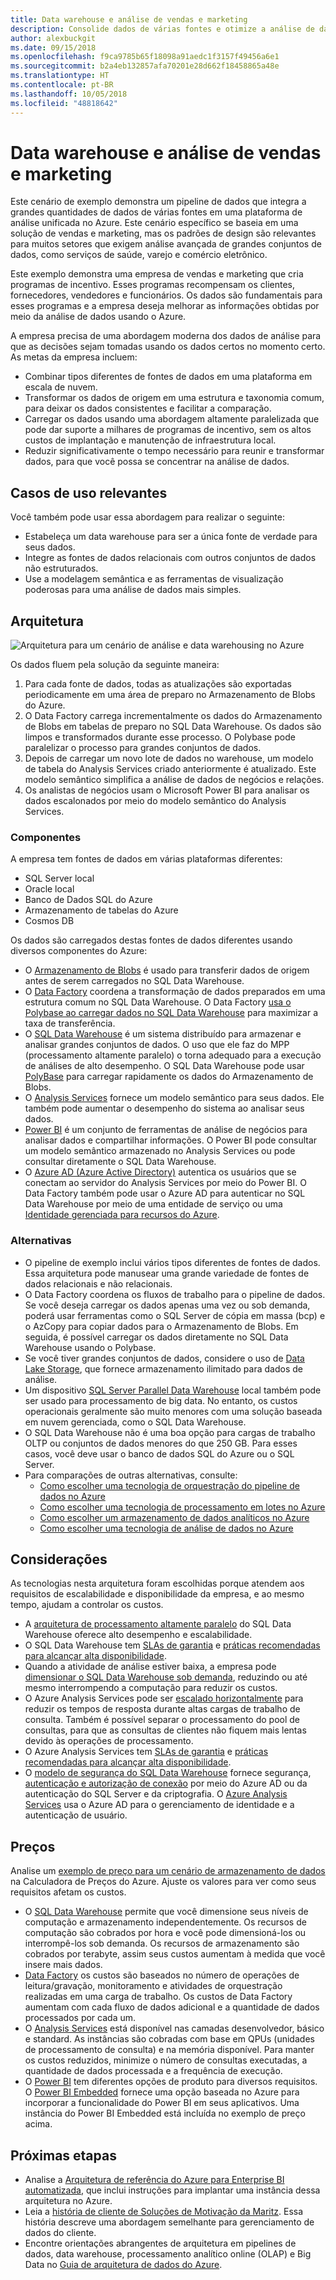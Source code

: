 ```yaml
---
title: Data warehouse e análise de vendas e marketing
description: Consolide dados de várias fontes e otimize a análise de dados.
author: alexbuckgit
ms.date: 09/15/2018
ms.openlocfilehash: f9ca9785b65f18098a91aedc1f3157f49456a6e1
ms.sourcegitcommit: b2a4eb132857afa70201e28d662f18458865a48e
ms.translationtype: HT
ms.contentlocale: pt-BR
ms.lasthandoff: 10/05/2018
ms.locfileid: "48818642"
---
```

# <a name="data-warehousing-and-analytics-for-sales-and-marketing"></a>Data warehouse e análise de vendas e marketing

Este cenário de exemplo demonstra um pipeline de dados que integra a grandes quantidades de dados de várias fontes em uma plataforma de análise unificada no Azure. Este cenário específico se baseia em uma solução de vendas e marketing, mas os padrões de design são relevantes para muitos setores que exigem análise avançada de grandes conjuntos de dados, como serviços de saúde, varejo e comércio eletrônico.

Este exemplo demonstra uma empresa de vendas e marketing que cria programas de incentivo. Esses programas recompensam os clientes, fornecedores, vendedores e funcionários. Os dados são fundamentais para esses programas e a empresa deseja melhorar as informações obtidas por meio da análise de dados usando o Azure.

A empresa precisa de uma abordagem moderna dos dados de análise para que as decisões sejam tomadas usando os dados certos no momento certo. As metas da empresa incluem:
* Combinar tipos diferentes de fontes de dados em uma plataforma em escala de nuvem.
* Transformar os dados de origem em uma estrutura e taxonomia comum, para deixar os dados consistentes e facilitar a comparação.
* Carregar os dados usando uma abordagem altamente paralelizada que pode dar suporte a milhares de programas de incentivo, sem os altos custos de implantação e manutenção de infraestrutura local.
* Reduzir significativamente o tempo necessário para reunir e transformar dados, para que você possa se concentrar na análise de dados.

## <a name="relevant-use-cases"></a>Casos de uso relevantes

Você também pode usar essa abordagem para realizar o seguinte:

* Estabeleça um data warehouse para ser a única fonte de verdade para seus dados.
* Integre as fontes de dados relacionais com outros conjuntos de dados não estruturados.
* Use a modelagem semântica e as ferramentas de visualização poderosas para uma análise de dados mais simples.

## <a name="architecture"></a>Arquitetura

![Arquitetura para um cenário de análise e data warehousing no Azure][architecture]

Os dados fluem pela solução da seguinte maneira:

1. Para cada fonte de dados, todas as atualizações são exportadas periodicamente em uma área de preparo no Armazenamento de Blobs do Azure.
2. O Data Factory carrega incrementalmente os dados do Armazenamento de Blobs em tabelas de preparo no SQL Data Warehouse. Os dados são limpos e transformados durante esse processo. O Polybase pode paralelizar o processo para grandes conjuntos de dados.
3. Depois de carregar um novo lote de dados no warehouse, um modelo de tabela do Analysis Services criado anteriormente é atualizado. Este modelo semântico simplifica a análise de dados de negócios e relações.
4. Os analistas de negócios usam o Microsoft Power BI para analisar os dados escalonados por meio do modelo semântico do Analysis Services.

### <a name="components"></a>Componentes

A empresa tem fontes de dados em várias plataformas diferentes:
* SQL Server local
* Oracle local
* Banco de Dados SQL do Azure
* Armazenamento de tabelas do Azure
* Cosmos DB

Os dados são carregados destas fontes de dados diferentes usando diversos componentes do Azure:
* O [Armazenamento de Blobs](/azure/storage/blobs/storage-blobs-introduction) é usado para transferir dados de origem antes de serem carregados no SQL Data Warehouse.
* O [Data Factory](/azure/data-factory) coordena a transformação de dados preparados em uma estrutura comum no SQL Data Warehouse. O Data Factory [usa o Polybase ao carregar dados no SQL Data Warehouse](/azure/data-factory/connector-azure-sql-data-warehouse#use-polybase-to-load-data-into-azure-sql-data-warehouse) para maximizar a taxa de transferência. 
* O [SQL Data Warehouse](/azure/sql-data-warehouse/sql-data-warehouse-overview-what-is) é um sistema distribuído para armazenar e analisar grandes conjuntos de dados. O uso que ele faz do MPP (processamento altamente paralelo) o torna adequado para a execução de análises de alto desempenho. O SQL Data Warehouse pode usar [PolyBase](/sql/relational-databases/polybase/polybase-guide) para carregar rapidamente os dados do Armazenamento de Blobs.
* O [Analysis Services](/azure/analysis-services) fornece um modelo semântico para seus dados. Ele também pode aumentar o desempenho do sistema ao analisar seus dados. 
* [Power BI](/power-bi) é um conjunto de ferramentas de análise de negócios para analisar dados e compartilhar informações. O Power BI pode consultar um modelo semântico armazenado no Analysis Services ou pode consultar diretamente o SQL Data Warehouse.
* O [Azure AD (Azure Active Directory)](/azure/active-directory) autentica os usuários que se conectam ao servidor do Analysis Services por meio do Power BI. O Data Factory também pode usar o Azure AD para autenticar no SQL Data Warehouse por meio de uma entidade de serviço ou uma [Identidade gerenciada para recursos do Azure](/azure/active-directory/managed-identities-azure-resources/overview).

### <a name="alternatives"></a>Alternativas

* O pipeline de exemplo inclui vários tipos diferentes de fontes de dados. Essa arquitetura pode manusear uma grande variedade de fontes de dados relacionais e não relacionais.
* O Data Factory coordena os fluxos de trabalho para o pipeline de dados. Se você deseja carregar os dados apenas uma vez ou sob demanda, poderá usar ferramentas como o SQL Server de cópia em massa (bcp) e o AzCopy para copiar dados para o Armazenamento de Blobs. Em seguida, é possível carregar os dados diretamente no SQL Data Warehouse usando o Polybase.
* Se você tiver grandes conjuntos de dados, considere o uso de [Data Lake Storage](/azure/storage/data-lake-storage/introduction), que fornece armazenamento ilimitado para dados de análise.
* Um dispositivo [SQL Server Parallel Data Warehouse](/sql/analytics-platform-system) local também pode ser usado para processamento de big data. No entanto, os custos operacionais geralmente são muito menores com uma solução baseada em nuvem gerenciada, como o SQL Data Warehouse. 
* O SQL Data Warehouse não é uma boa opção para cargas de trabalho OLTP ou conjuntos de dados menores do que 250 GB. Para esses casos, você deve usar o banco de dados SQL do Azure ou o SQL Server.
* Para comparações de outras alternativas, consulte:
    * [Como escolher uma tecnologia de orquestração do pipeline de dados no Azure](/azure/architecture/data-guide/technology-choices/pipeline-orchestration-data-movement)
    * [Como escolher uma tecnologia de processamento em lotes no Azure](/azure/architecture/data-guide/technology-choices/batch-processing)
    * [Como escolher um armazenamento de dados analíticos no Azure](/azure/architecture/data-guide/technology-choices/analytical-data-stores)
    * [Como escolher uma tecnologia de análise de dados no Azure](/azure/architecture/data-guide/technology-choices/analysis-visualizations-reporting)

## <a name="considerations"></a>Considerações

As tecnologias nesta arquitetura foram escolhidas porque atendem aos requisitos de escalabilidade e disponibilidade da empresa, e ao mesmo tempo, ajudam a controlar os custos.

* A [arquitetura de processamento altamente paralelo](/azure/sql-data-warehouse/massively-parallel-processing-mpp-architecture) do SQL Data Warehouse oferece alto desempenho e escalabilidade.
* O SQL Data Warehouse tem [SLAs de garantia](https://azure.microsoft.com/support/legal/sla/sql-data-warehouse) e [práticas recomendadas para alcançar alta disponibilidade](/azure/sql-data-warehouse/sql-data-warehouse-best-practices).
* Quando a atividade de análise estiver baixa, a empresa pode [dimensionar o SQL Data Warehouse sob demanda](/azure/sql-data-warehouse/sql-data-warehouse-manage-compute-overview), reduzindo ou até mesmo interrompendo a computação para reduzir os custos.
* O Azure Analysis Services pode ser [escalado horizontalmente](/azure/analysis-services/analysis-services-scale-out) para reduzir os tempos de resposta durante altas cargas de trabalho de consulta. Também é possível separar o processamento do pool de consultas, para que as consultas de clientes não fiquem mais lentas devido às operações de processamento. 
* O Azure Analysis Services tem [SLAs de garantia](https://azure.microsoft.com/support/legal/sla/analysis-services) e [práticas recomendadas para alcançar alta disponibilidade](/azure/analysis-services/analysis-services-bcdr).
* O [modelo de segurança do SQL Data Warehouse](/azure/sql-data-warehouse/sql-data-warehouse-overview-manage-security) fornece segurança, [autenticação e autorização de conexão](/azure/sql-data-warehouse/sql-data-warehouse-authentication) por meio do Azure AD ou da autenticação do SQL Server e da criptografia. O [Azure Analysis Services](/azure/analysis-services/analysis-services-manage-users) usa o Azure AD para o gerenciamento de identidade e a autenticação de usuário. 

## <a name="pricing"></a>Preços

Analise um [exemplo de preço para um cenário de armazenamento de dados][calculator] na Calculadora de Preços do Azure. Ajuste os valores para ver como seus requisitos afetam os custos.

* O [SQL Data Warehouse](https://azure.microsoft.com/pricing/details/sql-data-warehouse/gen2) permite que você dimensione seus níveis de computação e armazenamento independentemente. Os recursos de computação são cobrados por hora e você pode dimensioná-los ou interrompê-los sob demanda. Os recursos de armazenamento são cobrados por terabyte, assim seus custos aumentam à medida que você insere mais dados.
* [Data Factory](https://azure.microsoft.com/pricing/details/data-factory) os custos são baseados no número de operações de leitura/gravação, monitoramento e atividades de orquestração realizadas em uma carga de trabalho. Os custos de Data Factory aumentam com cada fluxo de dados adicional e a quantidade de dados processados por cada um.
* O [Analysis Services](https://azure.microsoft.com/pricing/details/analysis-services) está disponível nas camadas desenvolvedor, básico e standard. As instâncias são cobradas com base em QPUs (unidades de processamento de consulta) e na memória disponível. Para manter os custos reduzidos, minimize o número de consultas executadas, a quantidade de dados processada e a frequência de execução.
* O [Power BI](https://powerbi.microsoft.com/pricing) tem diferentes opções de produto para diversos requisitos. O [Power BI Embedded](https://azure.microsoft.com/pricing/details/power-bi-embedded) fornece uma opção baseada no Azure para incorporar a funcionalidade do Power BI em seus aplicativos. Uma instância do Power BI Embedded está incluída no exemplo de preço acima.

## <a name="next-steps"></a>Próximas etapas

* Analise a [Arquitetura de referência do Azure para Enterprise BI automatizada](/azure/architecture/reference-architectures/data/enterprise-bi-adf), que inclui instruções para implantar uma instância dessa arquitetura no Azure.
* Leia a [história de cliente de Soluções de Motivação da Maritz][source-document]. Essa história descreve uma abordagem semelhante para gerenciamento de dados do cliente.
* Encontre orientações abrangentes de arquitetura em pipelines de dados, data warehouse, processamento analítico online (OLAP) e Big Data no [Guia de arquitetura de dados do Azure](/azure/architecture/data-guide).

<!-- links -->
[source-document]: https://customers.microsoft.com/story/maritz
[calculator]: https://azure.com/e/b798fb70c53e4dd19fdeacea4db78276
[architecture]: ./media/architecture-data-warehouse.png
